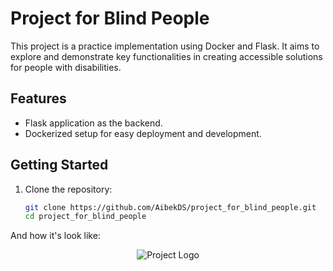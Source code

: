 # Project for Blind People

This project is a practice implementation using Docker and Flask. It aims to explore and demonstrate key functionalities in creating accessible solutions for people with disabilities.

## Features
- Flask application as the backend.
- Dockerized setup for easy deployment and development.

## Getting Started

1. Clone the repository:
   ```bash
   git clone https://github.com/AibekDS/project_for_blind_people.git
   cd project_for_blind_people

And how it's look like:
<p align="center">
    <img src="how_it_works\Снимок экрана (180).png" alt="Project Logo">
</p>